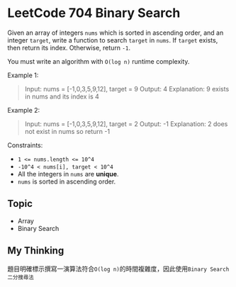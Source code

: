 # LeetCode 704 Binary Search

Given an array of integers `nums` which is sorted in ascending order, and an integer `target`, write a function to search `target` in `nums`. If `target` exists, then return its index. Otherwise, return `-1`.

You must write an algorithm with `O(log n)` runtime complexity.



Example 1:

> Input: nums = [-1,0,3,5,9,12], target = 9
Output: 4
Explanation: 9 exists in nums and its index is 4

Example 2:

> Input: nums = [-1,0,3,5,9,12], target = 2
Output: -1
Explanation: 2 does not exist in nums so return -1
 

Constraints:

- `1 <= nums.length <= 10^4
`
- `-10^4 < nums[i], target < 10^4`
- All the integers in `nums` are **unique**.
- `nums` is sorted in ascending order.

## Topic
- Array
- Binary Search

## My Thinking
題目明確標示撰寫一演算法符合`O(log n)`的時間複雜度，因此使用`Binary Search 二分搜尋法`